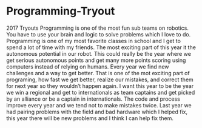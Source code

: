 # Programming-Tryout
2017 Tryouts
  Programming is one of the most fun sub teams on robotics. You have to use your brain and logic to solve problems which I love to do. Programming is one of my most favorite classes in school and I get to spend a lot of time with my friends. The most exciting part of this year it the autonomous potential in our robot. This could really be the year where we get serious autonomous points and get many more points scoring using computers instead of relying on humans. Every year we find new challenges and a way to get better. That is one of the mot exciting part of programing, how fast we get better, realize our mistakes, and correct them for next year so they wouldn’t happen again. I want this year to be the year we win a regional and get to internationals as team captains and get picked by an alliance or be a captain in internationals.  The code and process improve every year and we tend not to make mistakes twice. Last year we had pairing problems with the field and bad hardware which I helped fix, this year there will be new problems and I think I can help fix them.
